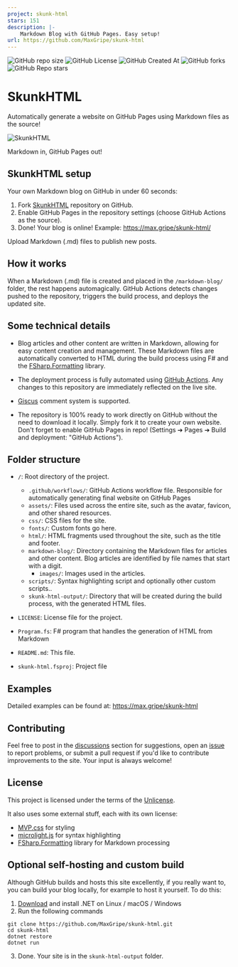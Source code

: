 ```yaml
---
project: skunk-html
stars: 151
description: |-
    Markdown Blog with GitHub Pages. Easy setup!
url: https://github.com/MaxGripe/skunk-html
---
```



![GitHub repo size](https://img.shields.io/github/repo-size/MaxGripe/skunk-html)
![GitHub License](https://img.shields.io/github/license/MaxGripe/skunk-html)
![GitHub Created At](https://img.shields.io/github/created-at/MaxGripe/skunk-html)
![GitHub forks](https://img.shields.io/github/forks/MaxGripe/skunk-html)
![GitHub Repo stars](https://img.shields.io/github/stars/MaxGripe/skunk-html)

# SkunkHTML

Automatically generate a website on GitHub Pages using Markdown files as the source!

![SkunkHTML](https://max.gripe/skunk-html/images/skunk-final.png)

Markdown in, GitHub Pages out!

## SkunkHTML setup
Your own Markdown blog on GitHub in under 60 seconds:

1. Fork [SkunkHTML](https://github.com/MaxGripe/skunk-html) repository on GitHub.
2. Enable GitHub Pages in the repository settings (choose GitHub Actions as the source).
3. Done! Your blog is online! Example: https://max.gripe/skunk-html/

Upload Markdown (.md) files to publish new posts.

## How it works

When a Markdown (.md) file is created and placed in the `/markdown-blog/` folder, the rest happens automagically. GitHub Actions detects changes pushed to the repository, triggers the build process, and deploys the updated site.

## Some technical details

- Blog articles and other content are written in Markdown, allowing for easy content creation and management. These Markdown files are automatically converted to HTML during the build process using F# and the [FSharp.Formatting](https://github.com/fsprojects/FSharp.Formatting) library.

- The deployment process is fully automated using [GitHub Actions](https://github.com/features/actions). Any changes to this repository are immediately reflected on the live site.

- [Giscus](https://giscus.app/) comment system is supported.

- The repository is 100% ready to work directly on GitHub without the need to download it locally. Simply fork it to create your own website. Don't forget to enable GitHub Pages in repo! (Settings ➔ Pages ➔ Build and deployment: "GitHub Actions").

## Folder structure

- `/`: Root directory of the project.

    - `.github/workflows/`: GitHub Actions workflow file. Responsible for automatically generating final website on GitHub Pages
    - `assets/`: Files used across the entire site, such as the avatar, favicon, and other shared resources.
    - `css/`: CSS files for the site.
    - `fonts/`: Custom fonts go here.
    - `html/`: HTML fragments used throughout the site, such as the title and footer.
    - `markdown-blog/`: Directory containing the Markdown files for articles and other content. Blog articles are identified by file names that start with a digit.
        - `images/`:  Images used in the articles.
    - `scripts/`: Syntax highlighting script and optionally other custom scripts..
    - `skunk-html-output/`: Directory that will be created during the build process, with the generated HTML files.

- `LICENSE`: License file for the project.
- `Program.fs`: F# program that handles the generation of HTML from Markdown
- `README.md`: This file.
- `skunk-html.fsproj`: Project file

## Examples

Detailed examples can be found at: https://max.gripe/skunk-html

## Contributing

Feel free to post in the [discussions](https://github.com/MaxGripe/skunk-html/discussions) section for suggestions, open an [issue](https://github.com/MaxGripe/skunk-html/issues) to report problems, or submit a pull request if you'd like to contribute improvements to the site. Your input is always welcome!

## License

This project is licensed under the terms of the [Unlicense](https://en.wikipedia.org/wiki/Unlicense).

It also uses some external stuff, each with its own license:

- [MVP.css](https://github.com/andybrewer/mvp) for styling
- [microlight.js](https://github.com/asvd/microlight) for syntax highlighting
- [FSharp.Formatting](https://github.com/fsprojects/FSharp.Formatting) library for Markdown processing

## Optional self-hosting and custom build

Although GitHub builds and hosts this site excellently, if you really want to, you can build your blog locally, for example to host it yourself. To do this:

1. [Download](https://dotnet.microsoft.com/en-us/download) and install .NET on Linux / macOS / Windows 
2. Run the following commands
```
git clone https://github.com/MaxGripe/skunk-html.git
cd skunk-html
dotnet restore
dotnet run
```
3. Done. Your site is in the `skunk-html-output` folder.

